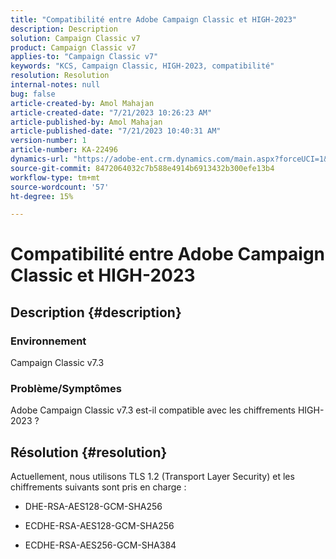 ```yaml
---
title: "Compatibilité entre Adobe Campaign Classic et HIGH-2023"
description: Description
solution: Campaign Classic v7
product: Campaign Classic v7
applies-to: "Campaign Classic v7"
keywords: "KCS, Campaign Classic, HIGH-2023, compatibilité"
resolution: Resolution
internal-notes: null
bug: false
article-created-by: Amol Mahajan
article-created-date: "7/21/2023 10:26:23 AM"
article-published-by: Amol Mahajan
article-published-date: "7/21/2023 10:40:31 AM"
version-number: 1
article-number: KA-22496
dynamics-url: "https://adobe-ent.crm.dynamics.com/main.aspx?forceUCI=1&pagetype=entityrecord&etn=knowledgearticle&id=ab53f507-b127-ee11-9966-6045bd0067ea"
source-git-commit: 8472064032c7b588e4914b6913432b300efe13b4
workflow-type: tm+mt
source-wordcount: '57'
ht-degree: 15%

---
```


# Compatibilité entre Adobe Campaign Classic et HIGH-2023

## Description {#description}


### <b>Environnement</b>

Campaign Classic v7.3



### <b>Problème/Symptômes</b>

Adobe Campaign Classic v7.3 est-il compatible avec les chiffrements HIGH-2023 ?


## Résolution {#resolution}

Actuellement, nous utilisons TLS 1.2 (Transport Layer Security) et les chiffrements suivants sont pris en charge :<br>
- DHE-RSA-AES128-GCM-SHA256


- ECDHE-RSA-AES128-GCM-SHA256


- ECDHE-RSA-AES256-GCM-SHA384



